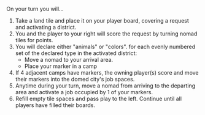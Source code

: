 On your turn you will...  
1. Take a land tile and place it on your player board, covering a request and activating a district.
2. You and the player to your right will score the request by turning nomad tiles for points.
3. You will declare either "animals" or "colors". for each evenly numbered set of the declared type in the activated district:
    - Move a nomad to your arrival area.
    - Place your marker in a camp
4. If 4 adjacent camps have markers, the owning player(s) score and move their markers into the domed city's job spaces.
5. Anytime during your turn, move a nomad from arriving to the departing area and activate a job occupied by 1 of your markers.
6. Refill empty tile spaces and pass play to the left. Continue until all players have filled their boards.